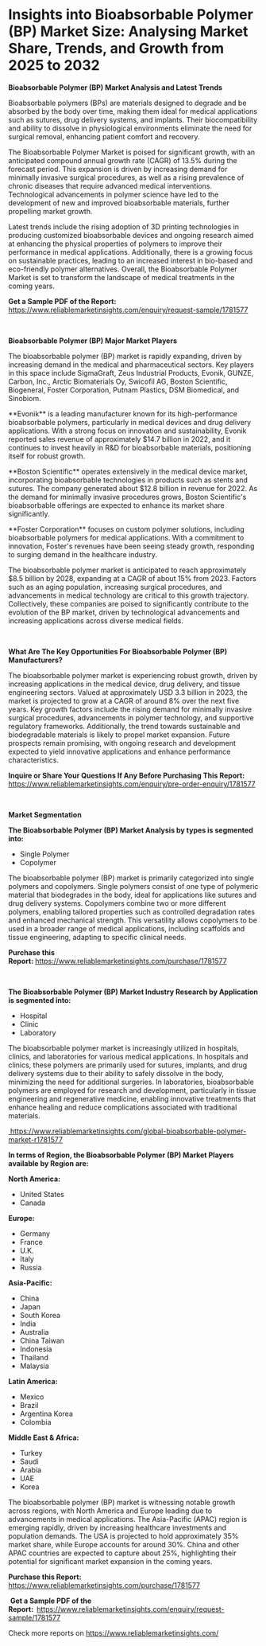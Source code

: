 <p><h1>Insights into Bioabsorbable Polymer (BP) Market Size: Analysing Market Share, Trends, and Growth from 2025 to 2032</h1></p><p><strong>Bioabsorbable Polymer (BP) Market Analysis and Latest Trends</strong></p>
<p><p>Bioabsorbable polymers (BPs) are materials designed to degrade and be absorbed by the body over time, making them ideal for medical applications such as sutures, drug delivery systems, and implants. Their biocompatibility and ability to dissolve in physiological environments eliminate the need for surgical removal, enhancing patient comfort and recovery.</p><p>The Bioabsorbable Polymer Market is poised for significant growth, with an anticipated compound annual growth rate (CAGR) of 13.5% during the forecast period. This expansion is driven by increasing demand for minimally invasive surgical procedures, as well as a rising prevalence of chronic diseases that require advanced medical interventions. Technological advancements in polymer science have led to the development of new and improved bioabsorbable materials, further propelling market growth.</p><p>Latest trends include the rising adoption of 3D printing technologies in producing customized bioabsorbable devices and ongoing research aimed at enhancing the physical properties of polymers to improve their performance in medical applications. Additionally, there is a growing focus on sustainable practices, leading to an increased interest in bio-based and eco-friendly polymer alternatives. Overall, the Bioabsorbable Polymer Market is set to transform the landscape of medical treatments in the coming years.</p></p>
<p><strong>Get a Sample PDF of the Report:&nbsp;</strong> <a href="https://www.reliablemarketinsights.com/enquiry/request-sample/1781577?utm_campaign=1994&utm_medium=2&utm_source=Github&utm_content=ia&utm_term=02022025&utm_id=bioabsorbable-polymer-bp">https://www.reliablemarketinsights.com/enquiry/request-sample/1781577</a></p>
<p>&nbsp;</p>
<p><strong>Bioabsorbable Polymer (BP) Major Market Players</strong></p>
<p><p>The bioabsorbable polymer (BP) market is rapidly expanding, driven by increasing demand in the medical and pharmaceutical sectors. Key players in this space include SigmaGraft, Zeus Industrial Products, Evonik, GUNZE, Carbon, Inc., Arctic Biomaterials Oy, Swicofil AG, Boston Scientific, Biogeneral, Foster Corporation, Putnam Plastics, DSM Biomedical, and Sinobiom.</p><p>**Evonik** is a leading manufacturer known for its high-performance bioabsorbable polymers, particularly in medical devices and drug delivery applications. With a strong focus on innovation and sustainability, Evonik reported sales revenue of approximately $14.7 billion in 2022, and it continues to invest heavily in R&D for bioabsorbable materials, positioning itself for robust growth.</p><p>**Boston Scientific** operates extensively in the medical device market, incorporating bioabsorbable technologies in products such as stents and sutures. The company generated about $12.8 billion in revenue for 2022. As the demand for minimally invasive procedures grows, Boston Scientific's bioabsorbable offerings are expected to enhance its market share significantly.</p><p>**Foster Corporation** focuses on custom polymer solutions, including bioabsorbable polymers for medical applications. With a commitment to innovation, Foster's revenues have been seeing steady growth, responding to surging demand in the healthcare industry.</p><p>The bioabsorbable polymer market is anticipated to reach approximately $8.5 billion by 2028, expanding at a CAGR of about 15% from 2023. Factors such as an aging population, increasing surgical procedures, and advancements in medical technology are critical to this growth trajectory. Collectively, these companies are poised to significantly contribute to the evolution of the BP market, driven by technological advancements and increasing applications across diverse medical fields.</p></p>
<p>&nbsp;</p>
<p><strong>What Are The Key Opportunities For Bioabsorbable Polymer (BP) Manufacturers?</strong></p>
<p><p>The bioabsorbable polymer market is experiencing robust growth, driven by increasing applications in the medical device, drug delivery, and tissue engineering sectors. Valued at approximately USD 3.3 billion in 2023, the market is projected to grow at a CAGR of around 8% over the next five years. Key growth factors include the rising demand for minimally invasive surgical procedures, advancements in polymer technology, and supportive regulatory frameworks. Additionally, the trend towards sustainable and biodegradable materials is likely to propel market expansion. Future prospects remain promising, with ongoing research and development expected to yield innovative applications and enhance performance characteristics.</p></p>
<p><strong>Inquire or Share Your Questions If Any Before Purchasing This Report:</strong> <a href="https://www.reliablemarketinsights.com/enquiry/pre-order-enquiry/1781577?utm_campaign=1994&utm_medium=2&utm_source=Github&utm_content=ia&utm_term=02022025&utm_id=bioabsorbable-polymer-bp">https://www.reliablemarketinsights.com/enquiry/pre-order-enquiry/1781577</a></p>
<p>&nbsp;</p>
<p><strong>Market Segmentation</strong></p>
<p><strong>The Bioabsorbable Polymer (BP) Market Analysis by types is segmented into:</strong></p>
<p><ul><li>Single Polymer</li><li>Copolymer</li></ul></p>
<p><p>The bioabsorbable polymer (BP) market is primarily categorized into single polymers and copolymers. Single polymers consist of one type of polymeric material that biodegrades in the body, ideal for applications like sutures and drug delivery systems. Copolymers combine two or more different polymers, enabling tailored properties such as controlled degradation rates and enhanced mechanical strength. This versatility allows copolymers to be used in a broader range of medical applications, including scaffolds and tissue engineering, adapting to specific clinical needs.</p></p>
<p><strong>Purchase this Report:&nbsp;</strong><a href="https://www.reliablemarketinsights.com/purchase/1781577?utm_campaign=1994&utm_medium=2&utm_source=Github&utm_content=ia&utm_term=02022025&utm_id=bioabsorbable-polymer-bp">https://www.reliablemarketinsights.com/purchase/1781577</a></p>
<p>&nbsp;</p>
<p><strong>The Bioabsorbable Polymer (BP) Market Industry Research by Application is segmented into:</strong></p>
<p><ul><li>Hospital</li><li>Clinic</li><li>Laboratory</li></ul></p>
<p><p>The bioabsorbable polymer market is increasingly utilized in hospitals, clinics, and laboratories for various medical applications. In hospitals and clinics, these polymers are primarily used for sutures, implants, and drug delivery systems due to their ability to safely dissolve in the body, minimizing the need for additional surgeries. In laboratories, bioabsorbable polymers are employed for research and development, particularly in tissue engineering and regenerative medicine, enabling innovative treatments that enhance healing and reduce complications associated with traditional materials.</p></p>
<p><a href="https://www.reliablemarketinsights.com/global-bioabsorbable-polymer-market-r1781577?utm_campaign=1994&utm_medium=2&utm_source=Github&utm_content=ia&utm_term=02022025&utm_id=bioabsorbable-polymer-bp">&nbsp;https://www.reliablemarketinsights.com/global-bioabsorbable-polymer-market-r1781577</a></p>
<p><strong>In terms of Region, the Bioabsorbable Polymer (BP) Market Players available by Region are:</strong></p>
<p>
    <p> <strong> North America: </strong>
        <ul>
            <li>United States</li>
            <li>Canada</li>
        </ul>
        </p> 
    <p> <strong> Europe: </strong>
        <ul>
            <li>Germany</li>
            <li>France</li>
            <li>U.K.</li>
            <li>Italy</li>
            <li>Russia</li>
        </ul>
        </p> 
    <p> <strong> Asia-Pacific: </strong>
        <ul>
            <li>China</li>
            <li>Japan</li>
            <li>South Korea</li>
            <li>India</li>
            <li>Australia</li>
            <li>China Taiwan</li>
            <li>Indonesia</li>
            <li>Thailand</li>
            <li>Malaysia</li>
        </ul>
        </p> 
    <p> <strong> Latin America: </strong>
        <ul>
            <li>Mexico</li>
            <li>Brazil</li>
            <li>Argentina Korea</li>
            <li>Colombia</li>
        </ul>
        </p> 
    <p> <strong> Middle East & Africa: </strong>
        <ul>
            <li>Turkey</li>
            <li>Saudi</li>
            <li>Arabia</li>
            <li>UAE</li>
            <li>Korea</li>
        </ul>
    </p>
    </p>
<p><p>The bioabsorbable polymer (BP) market is witnessing notable growth across regions, with North America and Europe leading due to advancements in medical applications. The Asia-Pacific (APAC) region is emerging rapidly, driven by increasing healthcare investments and population demands. The USA is projected to hold approximately 35% market share, while Europe accounts for around 30%. China and other APAC countries are expected to capture about 25%, highlighting their potential for significant market expansion in the coming years.</p></p>
<p><strong>Purchase this Report: </strong><a href="https://www.reliablemarketinsights.com/purchase/1781577?utm_campaign=1994&utm_medium=2&utm_source=Github&utm_content=ia&utm_term=02022025&utm_id=bioabsorbable-polymer-bp">https://www.reliablemarketinsights.com/purchase/1781577</a></p>
<p>&nbsp;<strong>Get a Sample PDF of the Report:&nbsp;&nbsp;</strong><a href="https://www.reliablemarketinsights.com/enquiry/request-sample/1781577?utm_campaign=1994&utm_medium=2&utm_source=Github&utm_content=ia&utm_term=02022025&utm_id=bioabsorbable-polymer-bp">https://www.reliablemarketinsights.com/enquiry/request-sample/1781577</a></p>
<p><strong></strong></p>
<p>Check more reports on <a href="https://www.reliablemarketinsights.com/?utm_campaign=1994&utm_medium=2&utm_source=Github&utm_content=ia&utm_term=02022025&utm_id=bioabsorbable-polymer-bp">https://www.reliablemarketinsights.com/</a></p>